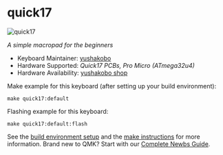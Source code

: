 # quick17

![quick17](https://i.imgur.com/8SkWq0m.jpeg)

*A simple macropad for the beginners*

* Keyboard Maintainer: [yushakobo](https://github.com/yushakobo)
* Hardware Supported: *Quick17 PCBs, Pro Micro (ATmega32u4)*
* Hardware Availability: [yushakobo shop](https://shop.yushakobo.jp/products/quick17)

Make example for this keyboard (after setting up your build environment):

    make quick17:default

Flashing example for this keyboard:

    make quick17:default:flash

See the [build environment setup](https://docs.qmk.fm/#/getting_started_build_tools) and the [make instructions](https://docs.qmk.fm/#/getting_started_make_guide) for more information. Brand new to QMK? Start with our [Complete Newbs Guide](https://docs.qmk.fm/#/newbs).

